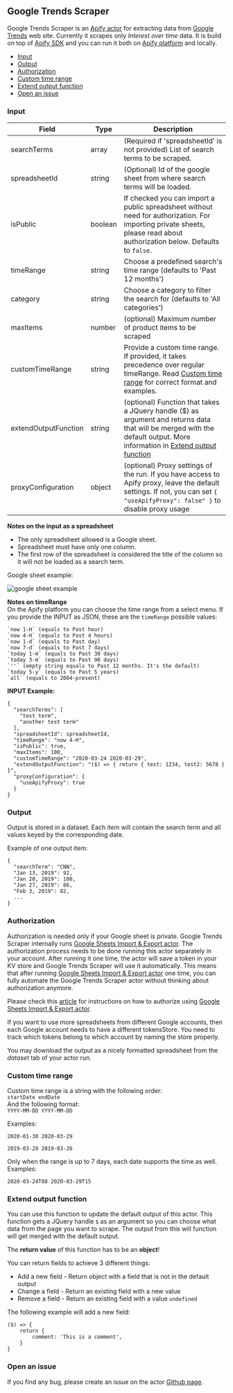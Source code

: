 ## Google Trends Scraper

Google Trends Scraper is an [Apify actor](https://apify.com/actors) for extracting data from [Google Trends](https://trends.google.com/trends) web site. Currently it scrapes only *Interest over time* data. It is build on top of [Apify SDK](https://sdk.apify.com/) and you can run it both on [Apify platform](https://my.apify.com) and locally.

- [Input](#input)
- [Output](#output)
- [Authorization](#authorization)
- [Custom time range](#custom-time-range)
- [Extend output function](#extend-output-function)
- [Open an issue](#open-an-issue)

### Input

| Field | Type | Description |
| ----- | ---- | ----------- |
| searchTerms | array | (Required if 'spreadsheetId' is not provided) List of search terms to be scraped. |
| spreadsheetId | string | (Optional) Id of the google sheet from where search terms will be loaded. |
| isPublic | boolean | If checked you can import a public spreadsheet without need for authorization. For importing private sheets, please read about authorization below. Defaults to `false`. |
| timeRange | string | Choose a predefined search's time range (defaults to 'Past 12 months') |
| category | string | Choose a category to filter the search for (defaults to 'All categories') |
| maxItems | number | (optional) Maximum number of product items to be scraped |
| customTimeRange | string | Provide a custom time range. If provided, it takes precedence over regular timeRange. Read [Custom time range](#custom-time-range) for correct format and examples. |
| extendOutputFunction | string | (optional) Function that takes a JQuery handle ($) as argument and returns data that will be merged with the default output. More information in [Extend output function](#extend-output-function) |
| proxyConfiguration | object | (optional) Proxy settings of the run. If you have access to Apify proxy, leave the default settings. If not, you can set `{ "useApifyProxy": false" }` to disable proxy usage |

**Notes on the input as a spreadsheet**
- The only spreadsheet allowed is a Google sheet.
- Spreadsheet must have only one column.
- The first row of the spreadsheet is considered the title of the column so it will not be loaded as a search term.

Google sheet example:

![google sheet example](https://github.com/emastra/actor-google-trends-scraper/blob/master/google-sheet-example.png)

**Notes on timeRange**\
On the Apify platform you can choose the time range from a select menu. 
If you provide the INPUT as JSON, these are the `timeRange` possible values:<br />
```
`now 1-H` (equals to Past hour)
`now 4-H` (equals to Past 4 hours)
`now 1-d` (equals to Past day)
`now 7-d` (equals to Past 7 days)
`today 1-m` (equals to Past 30 days)
`today 3-m` (equals to Past 90 days)
`''` (empty string equals to Past 12 months. It's the default)
`today 5-y` (equals to Past 5 years)
`all` (equals to 2004-present)
```

**INPUT Example:**

```
{
  "searchTerms": [
    "test term",
    "another test term"
  ],
  "spreadsheetId": spreadsheetId,
  "timeRange": "now 4-H", 
  "isPublic": true,
  "maxItems": 100,
  "customTimeRange": "2020-03-24 2020-03-29",
  "extendOutputFunction": "($) => { return { test: 1234, test2: 5678 } }",
  "proxyConfiguration": {
    "useApifyProxy": true
  }
}
```

### Output

Output is stored in a dataset.
Each item will contain the search term and all values keyed by the corresponding date.

Example of one output item:
```
{
  "searchTerm": "CNN",
  "‪Jan 13, 2019‬": 92,
  "‪Jan 20, 2019‬": 100,
  "‪Jan 27, 2019‬": 86,
  "‪Feb 3, 2019‬": 82,
  ...
}
```

### Authorization

Authorization is needed only if your Google sheet is private.
Google Trends Scraper internally runs [Google Sheets Import & Export actor](https://apify.com/lukaskrivka/google-sheets#authentication-and-authorization). The authorization process needs to be done running this actor separately in your account. After running it one time, the actor will save a token in your KV store and Google Trends Scraper will use it automatically. This means that after running [Google Sheets Import & Export actor](https://apify.com/lukaskrivka/google-sheets#authentication-and-authorization) one time, you can fully automate the Google Trends Scraper actor without thinking about authorization anymore.

Please check this [article](https://help.apify.com/en/articles/2424053-google-integration) for instructions on how to authorize using [Google Sheets Import & Export actor](https://apify.com/lukaskrivka/google-sheets#authentication-and-authorization).

If you want to use more spreadsheets from different Google accounts, then each Google account needs to have a different tokensStore. You need to track which tokens belong to which account by naming the store properly.

You may download the output as a nicely formatted spreadsheet from the *dataset* tab of your actor run.

### Custom time range

Custom time range is a string with the following order:\
`startDate endDate`\
And the following format:\
`YYYY-MM-DD YYYY-MM-DD`

Examples:
```
2020-01-30 2020-03-29
```
```
2019-03-20 2019-03-26
```

Only when the range is up to 7 days, each date supports the time as well. 
Examples:
```
2020-03-24T08 2020-03-29T15
```

### Extend output function

You can use this function to update the default output of this actor. This function gets a JQuery handle `$` as an argument so you can choose what data from the page you want to scrape. The output from this will function will get merged with the default output.

The **return value** of this function has to be an **object**!

You can return fields to achieve 3 different things:
- Add a new field - Return object with a field that is not in the default output
- Change a field - Return an existing field with a new value
- Remove a field - Return an existing field with a value `undefined`

The following example will add a new field:
```
($) => {
    return {
        comment: 'This is a comment',
    }
}
```

### Open an issue
If you find any bug, please create an issue on the actor [Github page](https://github.com/emastra/actor-google-trends-scraper).
